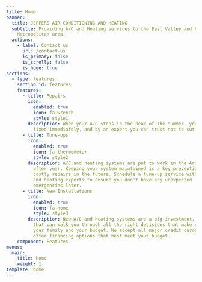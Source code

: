 ```yaml
---
title: Home
banner:
  title: JEFFERS AIR CONDITIONING AND HEATING
  subtitle: Providing A/C and Heating services to the East Valley and Phoenix
    Metropolitan area.
  actions:
    - label: Contact us
      url: /contact-us
      is_primary: false
      is_scrolly: false
      is_huge: true
sections:
  - type: features
    section_id: features
    features:
      - title: Repairs
        icon:
          enabled: true
          icon: fa-wrench
          style: style1
        description: When your A/C stops in the peak of the summer, you need your system
          fixed immediately, and by an expert you can trust not to cut corners.
      - title: Tune-ups
        icon:
          enabled: true
          icon: fa-thermometer
          style: style2
        description: A/C and heating systems are put to work in the Arizona heat year
          after year. Keeping your system maintained is a key prevention from
          costly repairs in the future. Schedule a tune-up service with our A/C
          and heating experts to ensure you don't have any unexpected
          emergencies later.
      - title: New Installations
        icon:
          enabled: true
          icon: fa-home
          style: style3
        description: New A/C and heating systems are a big investment. You deserve a pro
          that can walk you through all the right decisions that make sense for
          your family and your budget. We accept all major credit cards and we
          offer financing options that best meet your budget.
    component: Features
menus:
  main:
    title: Home
    weight: 1
template: home
---
```

